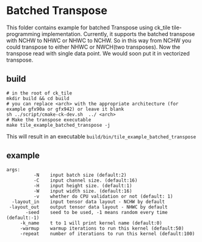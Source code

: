 # Batched Transpose
This folder contains example for batched Transpose using ck_tile tile-programming implementation. Currently, it supports the batched transpose with NCHW to NHWC or NHWC to NCHW. So in this way from NCHW you could transpose to either NHWC or NWCH(two transposes). Now the transpose read with single data point. We would soon put it in vectorized transpose.

## build
```
# in the root of ck_tile
mkdir build && cd build
# you can replace <arch> with the appropriate architecture (for example gfx90a or gfx942) or leave it blank
sh ../script/cmake-ck-dev.sh  ../ <arch>
# Make the transpose executable
make tile_example_batched_transpose -j
```
This will result in an executable `build/bin/tile_example_batched_transpose`

## example
```
args:
          -N    input batch size (default:2)
          -C    input channel size. (default:16)
          -H    input height size. (default:1)
          -W    input width size. (default:16)
          -v    whether do CPU validation or not (default: 1)
  -layout_in    input tensor data layout - NCHW by default
 -layout_out    output tensor data layout - NHWC by default
       -seed    seed to be used, -1 means random every time (default:-1)
     -k_name    t to 1 will print kernel name (default:0)
     -warmup    warmup iterations to run this kernel (default:50)
     -repeat    number of iterations to run this kernel (default:100)
```